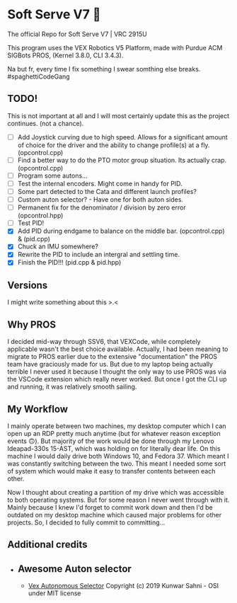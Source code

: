 # Soft Serve V7 🍦
The official Repo for Soft Serve V7 | VRC 2915U

This program uses the VEX Robotics V5 Platform, made with Purdue ACM SIGBots PROS, (Kernel 3.8.0, CLI 3.4.3).

Na but fr, every time I fix something I swear somthing else breaks. #spaghettiCodeGang

## TODO!
This is not important at all and I will most certainly update this as the project continues. (not a chance).
 - [ ] Add Joystick curving due to high speed. Allows for a significant amount of choice for the driver and the ability to change profile(s) at a fly. (opcontrol.cpp)
 - [ ] Find a better way to do the PTO motor group situation. Its actually crap. (opcontrol.cpp)
 - [ ] Program some autons... 
 - [ ] Test  the internal encoders. Might come in handy for PID.
 - [ ] Some part detected to the Cata and different launch profiles? 
 - [ ] Custom auton selector? - Have one for both auton sides.
 - [ ] Permanent fix for the denominator / division by zero error (opcontrol.hpp)
 - [ ] Test PID!
 - [x] Add PID during endgame to balance on the middle bar. (opcontrol.cpp) & (pid.cpp)
 - [x] Chuck an IMU somewhere?
 - [x] Rewrite the PID to include an intergral and settling time.
 - [x] Finish the PID!!! (pid.cpp & pid.hpp)

## Versions
I might write something about this >.< 
## Why PROS
I decided mid-way through SSV6, that VEXCode, while completely applicable wasn't the best choice available. Actually, I had been meaning to migrate to PROS earlier due to the extensive "documentation" the PROS team have graciously made for us.  But due to my laptop being actually terrible I never used it because I thought the only way to use PROS was via the VSCode extension which really never worked. But once I got the CLI up and running, it was relatively smooth sailing. 

## My Workflow
I mainly operate between two machines, my desktop computer which I can open up an RDP pretty much anytime (but for whatever reason exception events 🙃). But majority of the work would be done through my Lenovo Ideapad-330s 15-AST, which was holding on for literally dear life. On this machine I would daily drive both Windows 10, and Fedora 37. Which meant I was constantly switching between the two. This meant I needed some sort of system which would make it easy to transfer contents between each other. 

Now I thought about creating a partition of my drive which was accessible to both operating systems. But for some reason I never went through with it. Mainly because I knew I'd forget to commit work down and then I'd be outdated on my desktop machine which caused major problems for other projects.  So, I decided to fully commit to committing... 

## Additional credits 

 - Awesome Auton selector 
	 - 
	 - [Vex Autonomous Selector](https://github.com/kunwarsahni01/Vex-Autonomous-Selector) Copyright (c) 2019 Kunwar Sahni - OSI under MIT license   
